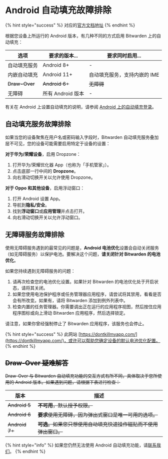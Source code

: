 # Android 自动填充故障排除

{% hint style="success" %}
对应的[官方文档地址](https://bitwarden.com/help/article/auto-fill-android-troubleshooting/)
{% endhint %}

根据您设备上所运行的 Android 版本，有几种不同的方式启用 Bitwarden 上的自动填充：

| 选项            | 要求的版本...       | 要求同时启用...        |
| ------------- | -------------- | ---------------- |
| 自动填充服务        | Android 8+     | -                |
| 内嵌自动填充        | Android 11+    | 自动填充服务，支持内嵌的 IME |
| ~~Draw-Over~~ | ~~Android 6+~~ | ~~无障碍~~          |
| 无障碍           | 所有 Android 版本  | -                |

有关在 Android 上设置自动填充的说明，请参阅 [Android 上的自动填充登录](../password-manager/auto-fill/auto-fill-basics/auto-fill-logins-on-android.md)。

## 自动填充服务故障排除 <a href="#troubleshooting-the-autofill-service" id="troubleshooting-the-autofill-service"></a>

如果当您的设备聚焦在用户名或密码输入字段时，Bitwarden 自动填充服务叠加层不可见，您的设备可能需要启用特定于设备的设置：

**对于华为/荣耀设备**，启用 Dropzone：

1. 打开华为/荣耀优化器 App（也称为「手机管家」）。
2. 点击底部一行中间的 **Dropzone**。
3. 向右滑动切换开关以允许使用 Dropzone。

**对于 Oppo 和其他设备**，启用浮动窗口：

1. 打开 Android 设置 App。
2. 导航到**隐私/安全**。
3. 找到**浮动窗口**或**应用管理**并点击打开。
4. 向右滑动切换开关以允许浮动窗口。

## 无障碍服务故障排除 <a href="#troubleshooting-the-accessibility-service" id="troubleshooting-the-accessibility-service"></a>

使用无障碍服务遇到的最常见的问题是，**Android 电池优化**设置会自动关闭服务（如无障碍服务）以保护电池。要解决这个问题，**请关闭针对 Bitwarden 的电池优化**。

如果您持续遇到无障碍服务的问题：

1. 请再次检查您的电池优化设置。如果针对 Bitwarden 的电池优化处于开启状态，请将其关闭。
2. 如果您使用电池保护程序或任务管理器应用程序，请尝试将其禁用，看看是否会有所改变。如果有，请将 Bitwarden 添加到例外列表中。
3. 检查内置的任务管理器。你需要调出正在运行的应用程序视图，然后按住应用程序图标或向上滑动 Bitwarden 应用程序，然后选择锁定。

请注意，如果你曾经强制停止了 Bitwarden 应用程序，该服务也会停止。

{% hint style="success" %}
此网站 [https://dontkillmyapp.com/](https://dontkillmyapp.com/)，或许可以帮助您确定设备的默认电池优化配置。
{% endhint %}

## ~~Draw-Over 疑难解答~~ <a href="#troubleshooting-draw-over" id="troubleshooting-draw-over"></a>

~~Draw-Over 与 Bitwarden 自动填充功能的交互方式有所不同，具体取决于您所使用的 Android 版本。如果遇到问题，请根据下表进行检查：~~

| 版本             | 描述                                    |
| -------------- | ------------------------------------- |
| ~~Android 5~~  | ~~**不可用**，默认授予权限。~~                   |
| ~~Android 6~~  | ~~**要求**使用无障碍，因为弹出式窗口是唯一可用的选项。~~      |
| ~~Android 7+~~ | ~~**可选**。如果您只想使用自动填充快速操作磁贴而不使用弹出窗口。~~ |

{% hint style="info" %}
如果您仍然无法使用 Android 自动填充功能，请[联系我们](https://bitwarden.com/contact)。
{% endhint %}
